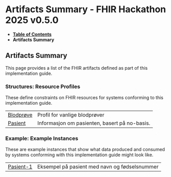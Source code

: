 # Artifacts Summary - FHIR Hackathon 2025 v0.5.0

* [**Table of Contents**](toc.md)
* **Artifacts Summary**

## Artifacts Summary

This page provides a list of the FHIR artifacts defined as part of this implementation guide.

### Structures: Resource Profiles 

These define constraints on FHIR resources for systems conforming to this implementation guide.

| | |
| :--- | :--- |
| [Blodprøve](StructureDefinition-mal-observation-blodprove.md) | Profil for vanlige blodprøver |
| [Pasient](StructureDefinition-mal-patient.md) | Informasjon om pasienten, basert på no-basis. |

### Example: Example Instances 

These are example instances that show what data produced and consumed by systems conforming with this implementation guide might look like.

| | |
| :--- | :--- |
| [Pasient-1](Patient-Pasient-1.md) | Eksempel på pasient med navn og fødselsnummer |

